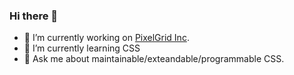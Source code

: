 ### Hi there 👋

- 🔭 I’m currently working on [PixelGrid Inc][1].
- 🌱 I’m currently learning CSS
- 💬 Ask me about maintainable/exteandable/programmable CSS.

[1]:https://www.pxgrid.com/
